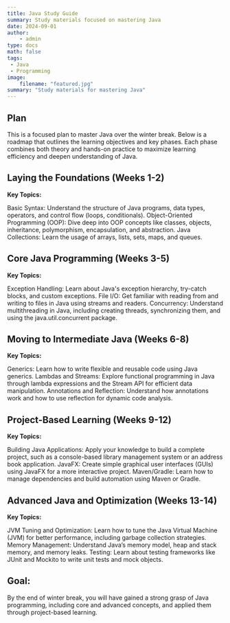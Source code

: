 ```yaml
---
title: Java Study Guide
summary: Study materials focused on mastering Java
date: 2024-09-01
author:
    - admin
type: docs
math: false
tags:
 - Java
 - Programming
image:
    filename: "featured.jpg"
summary: "Study materials for mastering Java"
---
```


## Plan

This is a focused plan to master Java over the winter break. Below is a roadmap that outlines the learning objectives and key phases. Each phase combines both theory and hands-on practice to maximize learning efficiency and deepen understanding of Java.

## Laying the Foundations (Weeks 1-2) ##

**Key Topics:**

Basic Syntax: Understand the structure of Java programs, data types, operators, and control flow (loops, conditionals).
Object-Oriented Programming (OOP): Dive deep into OOP concepts like classes, objects, inheritance, polymorphism, encapsulation, and abstraction.
Java Collections: Learn the usage of arrays, lists, sets, maps, and queues.

## Core Java Programming (Weeks 3-5)

**Key Topics:**

Exception Handling: Learn about Java's exception hierarchy, try-catch blocks, and custom exceptions.
File I/O: Get familiar with reading from and writing to files in Java using streams and readers.
Concurrency: Understand multithreading in Java, including creating threads, synchronizing them, and using the java.util.concurrent package.
## Moving to Intermediate Java (Weeks 6-8)

**Key Topics:**

Generics: Learn how to write flexible and reusable code using Java generics.
Lambdas and Streams: Explore functional programming in Java through lambda expressions and the Stream API for efficient data manipulation.
Annotations and Reflection: Understand how annotations work and how to use reflection for dynamic code analysis.
## Project-Based Learning (Weeks 9-12)

**Key Topics:**

Building Java Applications: Apply your knowledge to build a complete project, such as a console-based library management system or an address book application.
JavaFX: Create simple graphical user interfaces (GUIs) using JavaFX for a more interactive project.
Maven/Gradle: Learn how to manage dependencies and build automation using Maven or Gradle.

## Advanced Java and Optimization (Weeks 13-14)

**Key Topics:**

JVM Tuning and Optimization: Learn how to tune the Java Virtual Machine (JVM) for better performance, including garbage collection strategies.
Memory Management: Understand Java’s memory model, heap and stack memory, and memory leaks.
Testing: Learn about testing frameworks like JUnit and Mockito to write unit tests and mock objects.

## Goal:
By the end of winter break, you will have gained a strong grasp of Java programming, including core and advanced concepts, and applied them through project-based learning.